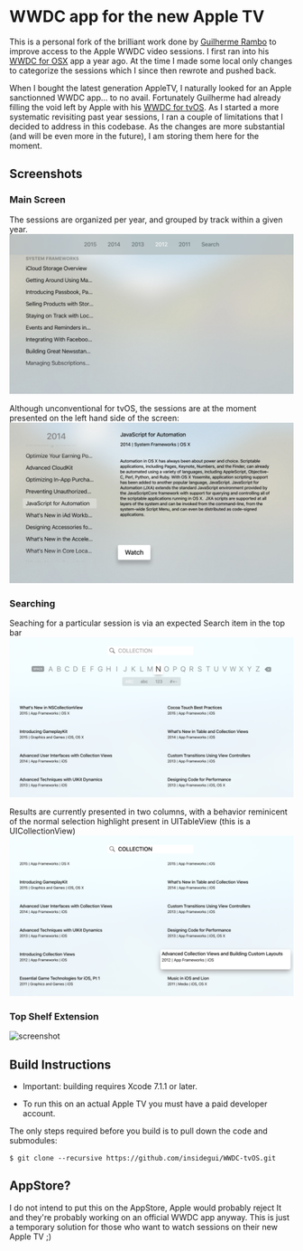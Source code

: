 # WWDC app for the new Apple TV

This is a personal fork of the brilliant work done by [Guilherme Rambo](https://github.com/insidegui) to improve access to the Apple WWDC video sessions. I first ran into his [WWDC for OSX](https://github.com/insidegui/WWDC) app a year ago. At the time I made some local only changes to categorize the sessions which I since then rewrote and pushed back.

When I bought the latest generation AppleTV, I naturally looked for an Apple sanctionned WWDC app... to no avail. Fortunately Guilherme had already filling the void left by Apple with his [WWDC for tvOS](https://github.com/insidegui/WWDC-tvOS). As I started a more systematic revisiting past year sessions, I ran a couple of limitations that I decided to address in this codebase. As the changes are more substantial (and will be even more in the future), I am storing them here for the moment.

## Screenshots

### Main Screen

The sessions are organized per year, and grouped by track within a given year.
![main](screenshots/main.png)

Although unconventional for tvOS, the sessions are at the moment presented on the left hand side of the screen:
![main](screenshots/sessions.png)

### Searching

Seaching for a particular session is via an expected Search item in the top bar
![main](screenshots/search1.png)

Results are currently presented in two columns, with a behavior reminicent of the normal selection highlight present in UITableView (this is a UICollectionView)
![main](screenshots/search2.png)

### Top Shelf Extension

![screenshot](https://raw.githubusercontent.com/insidegui/WWDC-tvOS/master/screenshots/topshelf.png)

## Build Instructions

* Important: building requires Xcode 7.1.1 or later.

* To run this on an actual Apple TV you must have a paid developer account.

The only steps required before you build is to pull down the code and submodules:

	$ git clone --recursive https://github.com/insidegui/WWDC-tvOS.git
	
## AppStore?

I do not intend to put this on the AppStore, Apple would probably reject It and they're probably working on an official WWDC app anyway. This is just a temporary solution for those who want to watch sessions on their new Apple TV ;)
